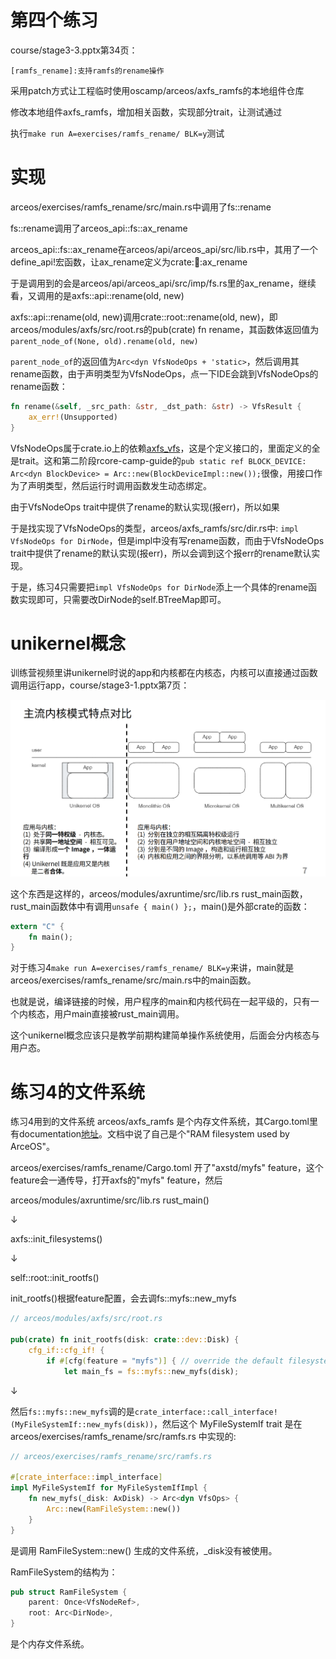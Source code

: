 # 第四个练习

course/stage3-3.pptx第34页：

`[ramfs_rename]:支持ramfs的rename操作`

采用patch方式让工程临时使用oscamp/arceos/axfs_ramfs的本地组件仓库

修改本地组件axfs_ramfs，增加相关函数，实现部分trait，让测试通过

执行`make run A=exercises/ramfs_rename/ BLK=y`测试

# 实现
arceos/exercises/ramfs_rename/src/main.rs中调用了fs::rename

fs::rename调用了arceos_api::fs::ax_rename

arceos_api::fs::ax_rename在arceos/api/arceos_api/src/lib.rs中，其用了一个define_api!宏函数，让ax_rename定义为crate::imp::ax_rename

于是调用到的会是arceos/api/arceos_api/src/imp/fs.rs里的ax_rename，继续看，又调用的是axfs::api::rename(old, new)

axfs::api::rename(old, new)调用crate::root::rename(old, new)，即arceos/modules/axfs/src/root.rs的pub(crate) fn rename，其函数体返回值为`parent_node_of(None, old).rename(old, new)`

`parent_node_of`的返回值为`Arc<dyn VfsNodeOps + 'static>`，然后调用其rename函数，由于声明类型为VfsNodeOps，点一下IDE会跳到VfsNodeOps的rename函数：
```Rust
fn rename(&self, _src_path: &str, _dst_path: &str) -> VfsResult {
    ax_err!(Unsupported)
}
```
VfsNodeOps属于crate.io上的依赖[axfs_vfs](https://docs.rs/axfs_vfs/latest/axfs_vfs/)，这是个定义接口的，里面定义的全是trait。这和第二阶段rcore-camp-guide的`pub static ref BLOCK_DEVICE: Arc<dyn BlockDevice> = Arc::new(BlockDeviceImpl::new());`很像，用接口作为了声明类型，然后运行时调用函数发生动态绑定。

由于VfsNodeOps trait中提供了rename的默认实现(报err)，所以如果

于是找实现了VfsNodeOps的类型，arceos/axfs_ramfs/src/dir.rs中: `impl VfsNodeOps for DirNode`，但是impl中没有写rename函数，而由于VfsNodeOps trait中提供了rename的默认实现(报err)，所以会调到这个报err的rename默认实现。

于是，练习4只需要把`impl VfsNodeOps for DirNode`添上一个具体的rename函数实现即可，只需要改DirNode的self.BTreeMap即可。

# unikernel概念
训练营视频里讲unikernel时说的app和内核都在内核态，内核可以直接通过函数调用运行app，course/stage3-1.pptx第7页：

![img](img/1.png)

这个东西是这样的，arceos/modules/axruntime/src/lib.rs rust_main函数，rust_main函数体中有调用`unsafe { main() };`，main()是外部crate的函数：
```Rust
extern "C" {
    fn main();
}
```
对于练习4`make run A=exercises/ramfs_rename/ BLK=y`来讲，main就是arceos/exercises/ramfs_rename/src/main.rs中的main函数。

也就是说，编译链接的时候，用户程序的main和内核代码在一起平级的，只有一个内核态，用户main直接被rust_main调用。

这个unikernel概念应该只是教学前期构建简单操作系统使用，后面会分内核态与用户态。

# 练习4的文件系统
练习4用到的文件系统 arceos/axfs_ramfs 是个内存文件系统，其Cargo.toml里有documentation[地址](https://docs.rs/axfs_ramfs/latest/axfs_ramfs/)。文档中说了自己是个"RAM filesystem used by ArceOS"。

arceos/exercises/ramfs_rename/Cargo.toml 开了"axstd/myfs" feature，这个feature会一通传导，打开axfs的"myfs" feature，然后

arceos/modules/axruntime/src/lib.rs rust_main()

$\downarrow$

axfs::init_filesystems()

$\downarrow$

self::root::init_rootfs()

init_rootfs()根据feature配置，会去调fs::myfs::new_myfs

```Rust
// arceos/modules/axfs/src/root.rs

pub(crate) fn init_rootfs(disk: crate::dev::Disk) {
    cfg_if::cfg_if! {
        if #[cfg(feature = "myfs")] { // override the default filesystem
            let main_fs = fs::myfs::new_myfs(disk);
```

$\downarrow$

然后`fs::myfs::new_myfs`调的是`crate_interface::call_interface!(MyFileSystemIf::new_myfs(disk))`，然后这个 MyFileSystemIf trait 是在 arceos/exercises/ramfs_rename/src/ramfs.rs 中实现的:

```Rust
// arceos/exercises/ramfs_rename/src/ramfs.rs

#[crate_interface::impl_interface]
impl MyFileSystemIf for MyFileSystemIfImpl {
    fn new_myfs(_disk: AxDisk) -> Arc<dyn VfsOps> {
        Arc::new(RamFileSystem::new())
    }
}
```
是调用 RamFileSystem::new() 生成的文件系统，_disk没有被使用。

RamFileSystem的结构为：
```Rust
pub struct RamFileSystem {
    parent: Once<VfsNodeRef>,
    root: Arc<DirNode>,
}
```
是个内存文件系统。